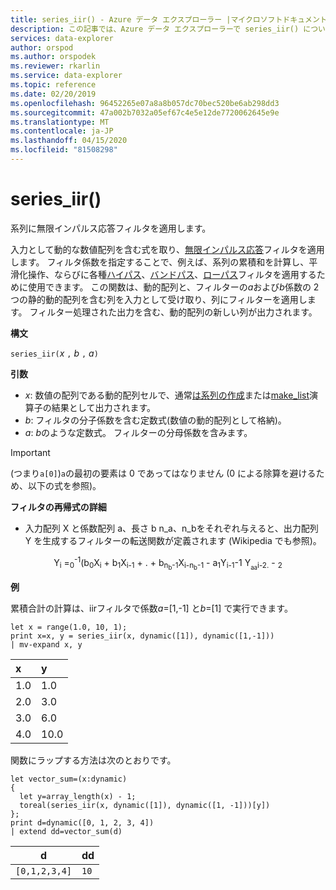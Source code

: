 ```yaml
---
title: series_iir() - Azure データ エクスプローラー |マイクロソフトドキュメント
description: この記事では、Azure データ エクスプローラーで series_iir() について説明します。
services: data-explorer
author: orspod
ms.author: orspodek
ms.reviewer: rkarlin
ms.service: data-explorer
ms.topic: reference
ms.date: 02/20/2019
ms.openlocfilehash: 96452265e07a8a8b057dc70bec520be6ab298dd3
ms.sourcegitcommit: 47a002b7032a05ef67c4e5e12de7720062645e9e
ms.translationtype: MT
ms.contentlocale: ja-JP
ms.lasthandoff: 04/15/2020
ms.locfileid: "81508298"
---
```

# <a name="series_iir"></a>series_iir()

系列に無限インパルス応答フィルタを適用します。  

入力として動的な数値配列を含む式を取り、[無限インパルス応答](https://en.wikipedia.org/wiki/Infinite_impulse_response)フィルタを適用します。 フィルタ係数を指定することで、例えば、系列の累積和を計算し、平滑化操作、ならびに各種[ハイパス](https://en.wikipedia.org/wiki/High-pass_filter)、[バンドパス](https://en.wikipedia.org/wiki/Band-pass_filter)、[ローパス](https://en.wikipedia.org/wiki/Low-pass_filter)フィルタを適用するために使用できます。 この関数は、動的配列と、フィルターの*a*および*b*係数の 2 つの静的動的配列を含む列を入力として受け取り、列にフィルターを適用します。 フィルター処理された出力を含む、動的配列の新しい列が出力されます。  
 

**構文**

`series_iir(`*x* `,` *b* `,` *a*`)`

**引数**

* *x*: 数値の配列である動的配列セルで、通常[は系列の作成](make-seriesoperator.md)または[make_list](makelist-aggfunction.md)演算子の結果として出力されます。
* *b*: フィルタの分子係数を含む定数式(数値の動的配列として格納)。
* *a*: *b*のような定数式。 フィルターの分母係数を含みます。

> [!IMPORTANT]
> (つまり`a[0]`)`a`の最初の要素は 0 であってはなりません (0 による除算を避けるため、以下の式を参照)。

**フィルタの再帰式の詳細**

* 入力配列 X と係数配列 a、長さ b n_a、n_bをそれぞれ与えると、出力配列 Y を生成するフィルターの転送関数が定義されます (Wikipedia でも参照)。

<div align="center">
Y<sub>i</sub> =<sub>0</sub><sup>-1</sup>(b<sub>0</sub>X<sub>i</sub> 
 + b<sub>1</sub>X<sub>i-1</sub> + . + b<sub>n<sub>b</sub>-1</sub>X<sub>i-n<sub>b</sub>-1</sub> 
 - a<sub>1</sub>Y<sub>i-1</sub>-1 Y<sub><sub>a</sub></sub><sub><sub>a</sub></sub><sub>i-2.</sub> - <sub>2</sub>
</div>

**例**

累積合計の計算は、iirフィルタで係数*a*=[1,-1] と*b*=[1] で実行できます。  

```kusto
let x = range(1.0, 10, 1);
print x=x, y = series_iir(x, dynamic([1]), dynamic([1,-1]))
| mv-expand x, y
```

| x | y |
|:--|:--|
|1.0|1.0|
|2.0|3.0|
|3.0|6.0|
|4.0|10.0|

関数にラップする方法は次のとおりです。

```kusto
let vector_sum=(x:dynamic)
{
  let y=array_length(x) - 1;
  toreal(series_iir(x, dynamic([1]), dynamic([1, -1]))[y])
};
print d=dynamic([0, 1, 2, 3, 4])
| extend dd=vector_sum(d)
```

|d            |dd  |
|-------------|----|
|`[0,1,2,3,4]`|`10`|